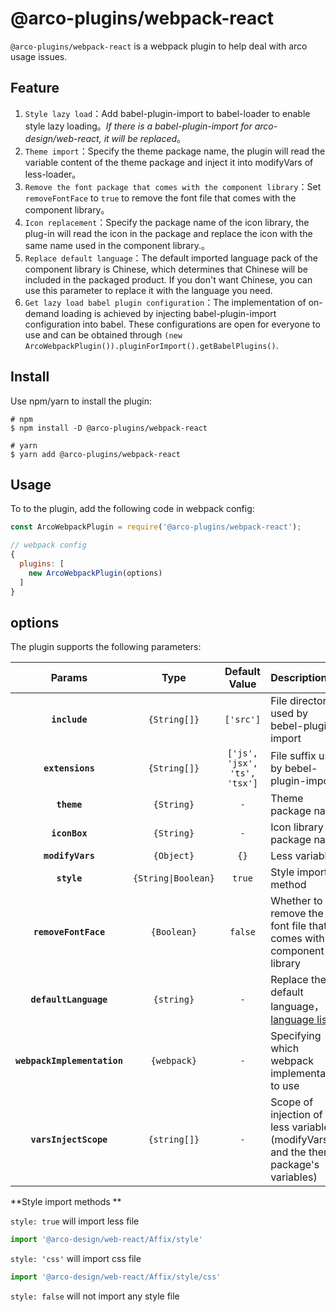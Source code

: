 # @arco-plugins/webpack-react

`@arco-plugins/webpack-react` is a webpack plugin to help deal with arco usage issues. 

## Feature


1. `Style lazy load`：Add babel-plugin-import to babel-loader to enable style lazy loading。*If there is a babel-plugin-import for arco-design/web-react, it will be replaced*。
2. `Theme import`：Specify the theme package name, the plugin will read the variable content of the theme package and inject it into modifyVars of less-loader。
3. `Remove the font package that comes with the component library`：Set `removeFontFace` to `true` to remove the font file that comes with the component library。
4. `Icon replacement`：Specify the package name of the icon library, the plug-in will read the icon in the package and replace the icon with the same name used in the component library.。
5. `Replace default language`：The default imported language pack of the component library is Chinese, which determines that Chinese will be included in the packaged product. If you don't want Chinese, you can use this parameter to replace it with the language you need.
6. `Get lazy load babel plugin configuration`：The implementation of on-demand loading is achieved by injecting babel-plugin-import configuration into babel. These configurations are open for everyone to use and can be obtained through `(new ArcoWebpackPlugin()).pluginForImport().getBabelPlugins()`.

## Install

Use npm/yarn to install the plugin:

```shell
# npm
$ npm install -D @arco-plugins/webpack-react

# yarn
$ yarn add @arco-plugins/webpack-react
```

## Usage

To to the plugin, add the following code in webpack config:

```js
const ArcoWebpackPlugin = require('@arco-plugins/webpack-react');

// webpack config
{
  plugins: [
    new ArcoWebpackPlugin(options)
  ]
}
```
## options

The plugin supports the following parameters:

|Params|Type|Default Value|Description|
|:--:|:--:|:-----:|:----------|
|**`include`**|`{String[]}`|`['src']`|File directory used by bebel-plugin-import|
|**`extensions`**|`{String[]}`|`['js', 'jsx', 'ts', 'tsx']`| File suffix used by bebel-plugin-import |
|**`theme`**|`{String}`|`-`|Theme package name|
|**`iconBox`**|`{String}`|`-`|Icon library package name|
|**`modifyVars`**|`{Object}`|`{}`|Less variables|
|**`style`**|`{String\|Boolean}`|`true`| Style import method|
|**`removeFontFace`**|`{Boolean}`|`false`| Whether to remove the font file that comes with the component library |
|**`defaultLanguage`**|`{string}`|`-`| Replace the default language，[language list](https://arco.design/react/docs/i18n#%E6%94%AF%E6%8C%81%E7%9A%84%E8%AF%AD%E8%A8%80)|
|**`webpackImplementation`**|`{webpack}`|`-`| Specifying which webpack implementation to use |
|**`varsInjectScope`**|`{string[]}`|`-`| Scope of injection of less variables (modifyVars and the theme package's variables) |

**Style import methods **

`style: true` will import less file

```js
import '@arco-design/web-react/Affix/style'
```

`style: 'css'` will import css file

```js
import '@arco-design/web-react/Affix/style/css'
```

`style: false` will not import any style file
